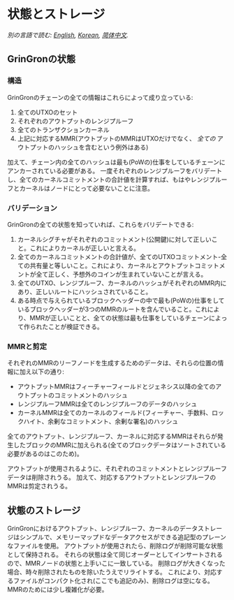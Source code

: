# 状態とストレージ

*別の言語で読む: [English](../state.md), [Korean](state_KR.md), [简体中文](state_ZH-CN.md).*

## GrinGronの状態

### 構造

GrinGronのチェーンの全ての情報はこれらによって成り立っている:

1. 全てのUTXOのセット
1. それぞれのアウトプットのレンジプルーフ
1. 全てのトランザクションカーネル
1. 上記に対応するMMR(アウトプットのMMRはUTXOだけでなく、 *全ての* アウトプットのハッシュを含むという例外はある)

加えて、チェーン内の全てのハッシュは最も(PoWの)仕事をしているチェーンにアンカーされている必要がある。
一度それぞれのレンジプルーフをバリデートし、全てのカーネルコミットメントの合計値を計算すれば、もはやレンジプルーフとカーネルはノードにとって必要ないことに注意。

### バリデーション

GrinGronの全ての状態を知っていれば、これらをバリデートできる:

1. カーネルシグチャがそれぞれのコミットメント(公開鍵)に対して正しいこと。これによりカーネルが正しいと言える。
1. 全てのカーネルコミットメントの合計値が、全てのUTXOコミットメント-全ての共有量と等しいこと。これにより、カーネルとアウトプットコミットメントが全て正しく、予想外のコインが生まれていないことが言える。
1. 全てのUTXO、レンジプルーフ、カーネルのハッシュがそれぞれのMMR内にあり、正しいルートにハッシュされていること。
1. ある時点で与えられているブロックヘッダーの中で最も(PoWの)仕事をしているブロックヘッダーが3つのMMRのルートを含んでいること。これにより、MMRが正しいことと、全ての状態は最も仕事をしているチェーンによって作られたことが検証できる。

### MMRと剪定

それぞれのMMRのリーフノードを生成するためのデータは、それらの位置の情報に加え以下の通り:

* アウトプットMMRはフィーチャーフィールドとジェネシス以降の全てのアウトプットのコミットメントのハッシュ
* レンジプルーフMMRは全てのレンジプルーフのデータのハッシュ
* カーネルMMRは全てのカーネルのフィールド(フィーチャー、手数料、ロックハイト、余剰なコミットメント、余剰な署名)のハッシュ

全てのアウトプット、レンジプルーフ、カーネルに対応するMMRはそれらが発生したブロックのMMRに加えられる(全てのブロックデータはソートされている必要があるのはこのため)。

アウトプットが使用されるように、それぞれのコミットメントとレンジプルーフデータは削除されうる。
加えて、対応するアウトプットとレンジプルーフのMMRは剪定されうる。

## 状態のストレージ

GrinGronにおけるアウトプット、レンジプルーフ、カーネルのデータストレージはシンプルで、メモリーマップドなデータアクセスができる追記型のプレーンなファイルを使用。
アウトプットが使用されたら、削除ログが削除可能な状態として保持される。
それらの状態は全て同じオーダーとしてインサートされるので、MMRノードの状態と上手いこに一致している。
削除ログが大きくなった場合、時々削除されたものを除いたうえでリライトする。
これにより、対応するファイルがコンパクト化され(ここでも追記のみ)、削除ログは空になる。
MMRのためには少し複雑化が必要。
